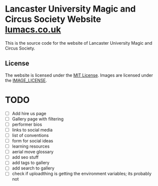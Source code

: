 # Lancaster University Magic and Circus Society Website [lumacs.co.uk](https://lumacs.co.uk)

This is the source code for the website of Lancaster University Magic and Circus Society.

## License

The website is licensed under the [MIT License](LICENSE).
Images are licensed under the [IMAGE_LICENSE](IMAGE_LICENSE.md).

# TODO

- [ ] Add hire us page
- [ ] Gallery page with filtering
- [ ] performer bios
- [ ] links to social media
- [ ] list of conventions
- [ ] form for social ideas
- [ ] learning resources
- [ ] aerial move glossary
- [ ] add seo stuff
- [ ] add tags to gallery
- [ ] add search to gallery
- [ ] check if uploadthing is getting the environment variables; its probably not

